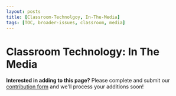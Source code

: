 ```yaml
---
layout: posts
title: [Classroom-Technolgoy, In-The-Media]
tags: [TOC, broader-issues, classroom, media]
---
```


# Classroom Technology: In The Media

__Interested in adding to this page?__ Please complete and submit our [contribution form](https://docs.google.com/forms/d/19Z8PwYZ-JQn_EIds5M3YfwgVGKJdTadeknPt770c8RU/viewform?usp=send_form) and we'll process your additions soon!